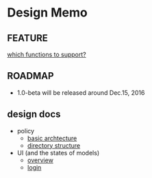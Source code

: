 # Design Memo

## FEATURE

[which functions to support?](feature.md)

## ROADMAP

* 1.0-beta will be released around Dec.15, 2016

## design docs

* policy
    * [basic archtecture](design_archtecture.md)
    * [directory structure](design_directory_structure.md)
* UI (and the states of models)
    * [overview](ui_overview.md)
    * [login](ui_login.md)